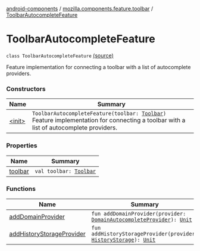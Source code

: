 [android-components](../../index.md) / [mozilla.components.feature.toolbar](../index.md) / [ToolbarAutocompleteFeature](./index.md)

# ToolbarAutocompleteFeature

`class ToolbarAutocompleteFeature` [(source)](https://github.com/mozilla-mobile/android-components/blob/master/components/feature/toolbar/src/main/java/mozilla/components/feature/toolbar/ToolbarAutocompleteFeature.kt#L17)

Feature implementation for connecting a toolbar with a list of autocomplete providers.

### Constructors

| Name | Summary |
|---|---|
| [&lt;init&gt;](-init-.md) | `ToolbarAutocompleteFeature(toolbar: `[`Toolbar`](../../mozilla.components.concept.toolbar/-toolbar/index.md)`)`<br>Feature implementation for connecting a toolbar with a list of autocomplete providers. |

### Properties

| Name | Summary |
|---|---|
| [toolbar](toolbar.md) | `val toolbar: `[`Toolbar`](../../mozilla.components.concept.toolbar/-toolbar/index.md) |

### Functions

| Name | Summary |
|---|---|
| [addDomainProvider](add-domain-provider.md) | `fun addDomainProvider(provider: `[`DomainAutocompleteProvider`](../../mozilla.components.browser.domains.autocomplete/-domain-autocomplete-provider/index.md)`): `[`Unit`](https://kotlinlang.org/api/latest/jvm/stdlib/kotlin/-unit/index.html) |
| [addHistoryStorageProvider](add-history-storage-provider.md) | `fun addHistoryStorageProvider(provider: `[`HistoryStorage`](../../mozilla.components.concept.storage/-history-storage/index.md)`): `[`Unit`](https://kotlinlang.org/api/latest/jvm/stdlib/kotlin/-unit/index.html) |
